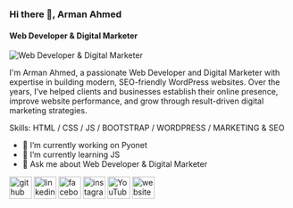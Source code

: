 ### Hi there 👋, Arman Ahmed
#### Web Developer & Digital Marketer
![Web Developer & Digital Marketer](https://scontent.fzyl2-2.fna.fbcdn.net/v/t39.30808-6/514279983_1232299218638784_7212045438396216779_n.jpg?_nc_cat=100&ccb=1-7&_nc_sid=cc71e4&_nc_ohc=t8bTGqBUVDcQ7kNvwG8H4Dr&_nc_oc=Adm68mQMavPcJ8DSgQ1rq5-WrqSuXAy9eRmhqA7hOQYlWj0HU1_5YjsiYw-Dv9RepC8&_nc_zt=23&_nc_ht=scontent.fzyl2-2.fna&_nc_gid=pAv-6JwxoMqauvGJ3kynAg&oh=00_AfcaJOsPk6PaJv-2vwnNaRg8QybqLeoTF3gV9TVZY39LFg&oe=69096F14)

I'm Arman Ahmed, a passionate Web Developer and Digital Marketer with expertise in building modern, SEO-friendly WordPress websites. Over the years, I've helped clients and businesses establish their online presence, improve website performance, and grow through result-driven digital marketing strategies.

Skills: HTML / CSS / JS / BOOTSTRAP / WORDPRESS / MARKETING & SEO

- 🔭 I’m currently working on Pyonet 
- 🌱 I’m currently learning JS 
- 💬 Ask me about Web Developer & Digital Marketer 


[<img src='https://cdn.jsdelivr.net/npm/simple-icons@3.0.1/icons/github.svg' alt='github' height='40'>](https://github.com/https://github.com/armanthecreator)  [<img src='https://cdn.jsdelivr.net/npm/simple-icons@3.0.1/icons/linkedin.svg' alt='linkedin' height='40'>](https://www.linkedin.com/in/https://www.linkedin.com/in/armanthecreator//)  [<img src='https://cdn.jsdelivr.net/npm/simple-icons@3.0.1/icons/facebook.svg' alt='facebook' height='40'>](https://www.facebook.com/https://www.facebook.com/armanthecreator/)  [<img src='https://cdn.jsdelivr.net/npm/simple-icons@3.0.1/icons/instagram.svg' alt='instagram' height='40'>](https://www.instagram.com/https://www.instagram.com/armanthecreatorofficial//)  [<img src='https://cdn.jsdelivr.net/npm/simple-icons@3.0.1/icons/youtube.svg' alt='YouTube' height='40'>](https://www.youtube.com/channel/https://www.youtube.com/@ArmanTheCreator)  [<img src='https://cdn.jsdelivr.net/npm/simple-icons@3.0.1/icons/icloud.svg' alt='website' height='40'>](https://armanthecreator.xyz/)  

